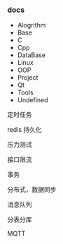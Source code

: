 ### docs

- Alogrithm
- Base
- C
- Cpp
- DataBase
- Linux
- OOP
- Project
- Qt
- Tools
- Undefined



定时任务

redis 持久化

压力测试

接口限流

事务

分布式，数据同步

消息队列

分表分库

MQTT

